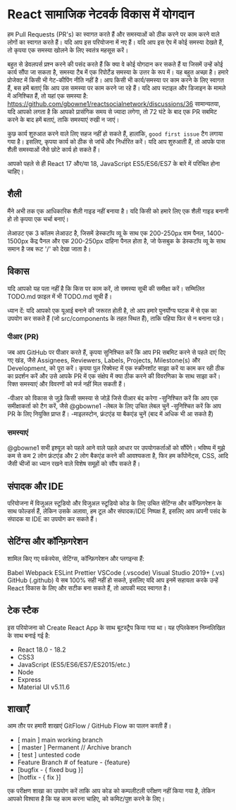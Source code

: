 # React सामाजिक नेटवर्क विकास में योगदान
हम Pull Requests (PR's) का स्वागत करते हैं और समस्याओं को ठीक करने पर काम करने वाले लोगों का स्वागत करते हैं। यदि आप इस परियोजना में नए हैं। यदि आप इस ऐप में कोई समस्या देखते हैं, तो कृपया एक समस्या खोलने के लिए स्वतंत्र महसूस करें।

बहुत से डेवलपर्स प्रश्न करने की पसंद करते हैं कि क्या वे कोई योगदान कर सकते हैं या जिसमें उन्हें कोई कार्य सौंपा जा सकता है, समस्या टैब में एक रिपोर्टेड समस्या के उत्तर के रूप में। यह बहुत अच्छा है। हमारे प्रोजेक्ट में किसी भी गेट-कीपिंग नीति नहीं है। आप किसी भी कार्य/समस्या पर काम करने के लिए स्वागत हैं, बस हमें बताएं कि आप उस समस्या पर काम करने जा रहे हैं।
यदि आप स्टाइल और डिजाइन के मामले में अनिश्चित हैं, तो यहां एक समस्या है: <https://github.com/gbowne1/reactsocialnetwork/discussions/36> सामान्यतया, यदि आपको लगता है कि आपको प्रासंगिक समय से ज्यादा लगेगा, तो 72 घंटे के बाद एक PR सबमिट करने के बाद हमें बताएं, ताकि समस्याएं रुखी न जाएं।

कुछ कार्य शुरुआत करने वाले लिए सहज नहीं हो सकते हैं, हालांकि, `good first issue` टैग लगाया गया है। इसलिए, कृपया कार्य को ठीक से जांचें और निर्धारित करें। यदि आप शुरुआती हैं, तो आपके पास शैली समस्याओं जैसे छोटे कार्य हो सकते हैं।

आपको पहले से ही React 17 और/या 18, JavaScript ES5/ES6/ES7 के बारे में परिचित होना चाहिए।


## शैली
मैंने अभी तक एक आधिकारिक शैली गाइड नहीं बनाया है। यदि किसी को हमारे लिए एक शैली गाइड बनानी हो तो कृपया एक चर्चा बनाएं।

लेआउट एक 3 कॉलम लेआउट है, जिसमें डेस्कटॉप व्यू के साथ एक 200-250px वाम पैनल, 1400-1500px केंद्र पैनल और एक 200-250px दाहिना पैनल होता है, जो फेसबुक के डेस्कटॉप व्यू के साथ समान है जब रूट '/' को देखा जाता है।

## विकास
यदि आपको यह पता नहीं है कि किस पर काम करें, तो समस्या सूची की समीक्षा करें। सम्मिलित TODO.md फ़ाइल में भी TODO.md सूची हैं।

ध्यान दें: यदि आपको एक यूआई बनाने की जरूरत होती है, तो आप हमारे पुनर्योग्य घटक में से एक का उपयोग कर सकते हैं (जो src/components के तहत स्थित हैं), ताकि पहिया फिर से न बनाना पड़े।


### पीआर (PR)
जब आप GitHub पर पीआर करते हैं, कृपया सुनिश्चित करें कि आप PR सबमिट करने से पहले दाएं दिए गए खंड, जैसे Assignees, Reviewers, Labels, Projects, Milestone(s) और Development, को पूरा करें। कृपया पुल रिक्वेस्ट में एक स्क्रीनशॉट साझा करें या काम कर रही ठीक का प्रदर्शन करें और उसे आपके PR में एक संक्षेप में क्या ठीक करने की विवरणिका के साथ साझा करें। रिक्त समस्याएं और विवरणों को मर्ज नहीं मिल सकती हैं।

-पीआर को विकास से जुड़े किसी समस्या से जोड़ें जिसे पीआर बंद करेगा
-सुनिश्चित करें कि आप एक समीक्षाकर्ता को टैग करें, जैसे @gbowne1
-लेबल के लिए उचित लेबल चुनें
-सुनिश्चित करें कि आप PR के लिए नियुक्ति प्राप्त हैं।
-माइलस्टोन, फ्रंटएंड या बैकएंड चुनें (बाद में अधिक भी आ सकते हैं)


### समस्याएं
@gbowne1 सभी इश्यूज़ को पहले आने वाले पहले आधार पर उपयोगकर्ताओं को सौंपेंगे। भविष्य में मुझे कम से कम 2 लोग फ्रंटएंड और 2 लोग बैकएंड करने की आवश्यकता है, फिर हम कॉंपोनेंट्स, CSS, आदि जैसी चीजों का ध्यान रखने वाले विशेष समूहों को सौंप सकते हैं।


## संपादक और IDE
परियोजना में विजुअल स्टूडियो और विजुअल स्टूडियो कोड के लिए उचित सेटिंग्स और कॉन्फ़िगरेशन के साथ फोल्डर्स हैं, लेकिन उसके अलावा, हम टूल और संपादक/IDE निष्पक्ष हैं, इसलिए आप अपनी पसंद के संपादक या IDE का उपयोग कर सकते हैं।

## सेटिंग्स और कॉन्फ़िगरेशन
शामिल किए गए वर्कस्पेस, सेटिंग्स, कॉन्फ़िगरेशन और प्लगइन्स हैं:

Babel
Webpack
ESLint
Prettier
VSCode (.vscode)
Visual Studio 2019+ (.vs)
GitHub (.github)
ये सब 100% सही नहीं हो सकते, इसलिए यदि आप इनमें सहायता करके उन्हें React विकास के लिए और सटीक बना सकते हैं, तो आपकी मदद स्वागत है।


## टेक स्टैक
इस परियोजना को Create React App के साथ बूटस्ट्रैप किया गया था।
यह एप्लिकेशन निम्नलिखित के साथ बनाई गई है:

- React 18.0 - 18.2
- CSS3
- JavaScript (ES5/ES6/ES7/ES2015/etc.)
- Node
- Express
- Material UI v5.11.6


## शाखाएँ
आम तौर पर हमारी शाखाएं GitFlow / GitHub Flow का पालन करती हैं।

- [ main ] main working branch
- [ master ] Permanent // Archive branch
- [ test ] untested code
- Feature Branch # of feature - {feature}
- [bugfix - { fixed bug }]
- [hotfix - { fix }]


एक परीक्षण शाखा का उपयोग करें ताकि आप कोड को कम्पलीटली परीक्षण नहीं किया गया है, लेकिन आपको विश्वास है कि यह काम करना चाहिए, को कमिट/पुश करने के लिए।